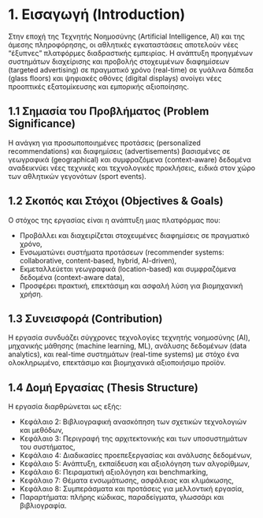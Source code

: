 # 1. Εισαγωγή (Introduction)

Στην εποχή της Τεχνητής Νοημοσύνης (Artificial Intelligence, AI) και της άμεσης πληροφόρησης, οι αθλητικές εγκαταστάσεις αποτελούν νέες “έξυπνες” πλατφόρμες διαδραστικής εμπειρίας. Η ανάπτυξη προηγμένων συστημάτων διαχείρισης και προβολής στοχευμένων διαφημίσεων (targeted advertising) σε πραγματικό χρόνο (real-time) σε γυάλινα δάπεδα (glass floors) και ψηφιακές οθόνες (digital displays) ανοίγει νέες προοπτικές εξατομίκευσης και εμπορικής αξιοποίησης.

## 1.1 Σημασία του Προβλήματος (Problem Significance)
Η ανάγκη για προσωποποιημένες προτάσεις (personalized recommendations) και διαφημίσεις (advertisements) βασισμένες σε γεωγραφικά (geographical) και συμφραζόμενα (context-aware) δεδομένα αναδεικνύει νέες τεχνικές και τεχνολογικές προκλήσεις, ειδικά στον χώρο των αθλητικών γεγονότων (sport events).

## 1.2 Σκοπός και Στόχοι (Objectives & Goals)
Ο στόχος της εργασίας είναι η ανάπτυξη μιας πλατφόρμας που:
- Προβάλλει και διαχειρίζεται στοχευμένες διαφημίσεις σε πραγματικό χρόνο,
- Ενσωματώνει συστήματα προτάσεων (recommender systems: collaborative, content-based, hybrid, AI-driven),
- Εκμεταλλεύεται γεωγραφικά (location-based) και συμφραζόμενα δεδομένα (context-aware data),
- Προσφέρει πρακτική, επεκτάσιμη και ασφαλή λύση για βιομηχανική χρήση.

## 1.3 Συνεισφορά (Contribution)
Η εργασία συνδυάζει σύγχρονες τεχνολογίες τεχνητής νοημοσύνης (AI), μηχανικής μάθησης (machine learning, ML), ανάλυσης δεδομένων (data analytics), και real-time συστημάτων (real-time systems) με στόχο ένα ολοκληρωμένο, επεκτάσιμο και βιομηχανικά αξιοποιήσιμο προϊόν.

## 1.4 Δομή Εργασίας (Thesis Structure)
Η εργασία διαρθρώνεται ως εξής:
- Κεφάλαιο 2: Βιβλιογραφική ανασκόπηση των σχετικών τεχνολογιών και μεθόδων,
- Κεφάλαιο 3: Περιγραφή της αρχιτεκτονικής και των υποσυστημάτων του συστήματος,
- Κεφάλαιο 4: Διαδικασίες προεπεξεργασίας και ανάλυσης δεδομένων,
- Κεφάλαιο 5: Ανάπτυξη, εκπαίδευση και αξιολόγηση των αλγορίθμων,
- Κεφάλαιο 6: Πειραματική αξιολόγηση και benchmarking,
- Κεφάλαιο 7: Θέματα ενσωμάτωσης, ασφάλειας και κλιμάκωσης,
- Κεφάλαιο 8: Συμπεράσματα και προτάσεις για μελλοντική εργασία,
- Παραρτήματα: πλήρης κώδικας, παραδείγματα, γλωσσάρι και βιβλιογραφία.

